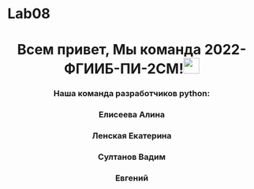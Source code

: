 # Lab08
<h1 align="center">Всем привет, Мы команда 2022-ФГИИБ-ПИ-2СМ!<img src="https://github.com/blackcater/blackcater/raw/main/images/Hi.gif" height="32"/></h1>
<h3 align="center">Наша команда разработчиков python:</h3>
<h3 align="center">Елисеева Алина</h3>
<h3 align="center">Ленская Екатерина</h3>
<h3 align="center">Султанов Вадим</h3>
<h3 align="center">Евгений</h3>
